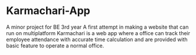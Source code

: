 # Karmachari-App
A minor project for BE 3rd year
A first attempt in making a website that can run on multiplatform
Karmachari is a web app where a office can track their employee attendance with accurate time calculation and are provided with basic feature to operate a normal office.
